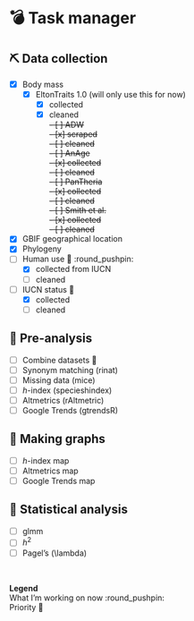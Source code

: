
# :bomb: Task manager

## :pick: Data collection

  - [x] Body mass
      - [x] EltonTraits 1.0 (will only use this for now)
          - [x] collected
          - [x] cleaned  
            ~~- \[ \] ADW~~  
            ~~- \[x\] scraped~~  
            ~~- \[ \] cleaned~~  
            ~~- \[ \] AnAge~~  
            ~~- \[x\] collected~~  
            ~~- \[ \] cleaned~~  
            ~~- \[ \] PanTheria~~  
            ~~- \[x\] collected~~  
            ~~- \[ \] cleaned~~  
            ~~- \[ \] Smith et al.~~  
            ~~- \[x\] collected~~  
            ~~- \[ \] cleaned~~
  - [x] GBIF geographical location
  - [x] Phylogeny
  - [ ] Human use :gem: :round\_pushpin:
      - [x] collected from IUCN
      - [ ] cleaned
  - [ ] IUCN status :gem:
      - [x] collected
      - [ ] cleaned

## :abacus: Pre-analysis

  - [ ] Combine datasets :gem:
  - [ ] Synonym matching (rinat)
  - [ ] Missing data (mice)
  - [ ] *h*-index (specieshindex)
  - [ ] Altmetrics (rAltmetric)
  - [ ] Google Trends (gtrendsR)

## :art: Making graphs

  - [ ] *h*-index map
  - [ ] Altmetrics map
  - [ ] Google Trends map

## :rocket: Statistical analysis

  - [ ] glmm
  - [ ] *h*<sup>2</sup>
  - [ ] Pagel’s \(\lambda\)

 

**Legend**  
What I’m working on now :round\_pushpin:  
Priority :gem:
